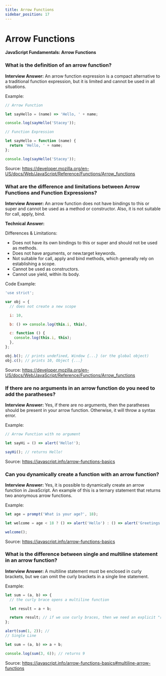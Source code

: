 ```yaml
---
title: Arrow Functions
sidebar_position: 17
---
```


# Arrow Functions

**JavaScript Fundamentals: Arrow Functions**

<head>
  <title>Arrow Functions - JavaScript Interview Questions & Answers</title>
  <meta charSet="utf-8" />
</head>

### What is the definition of an arrow function?

**Interview Answer:** An arrow function expression is a compact alternative to a traditional function expression, but it is limited and cannot be used in all situations.

Example:

```js
// Arrow Function

let sayHello = (name) => 'Hello, ' + name;

console.log(sayHello('Stacey'));

// Function Expression

let sayHello = function (name) {
  return 'Hello, ' + name;
};

console.log(sayHello('Stacey'));
```

Source: <https://developer.mozilla.org/en-US/docs/Web/JavaScript/Reference/Functions/Arrow_functions>

### What are the difference and limitations between Arrow Functions and Function Expressions?

**Interview Answer:** An arrow function does not have bindings to this or super and cannot be used as a method or constructor. Also, it is not suitable for call, apply, bind.

**Technical Answer:**

Differences & Limitations:

- Does not have its own bindings to this or super and should not be used as methods.
- Does not have arguments, or new.target keywords.
- Not suitable for call, apply and bind methods, which generally rely on establishing a scope.
- Cannot be used as constructors.
- Cannot use yield, within its body.

Code Example:

```js
'use strict';

var obj = {
  // does not create a new scope

  i: 10,

  b: () => console.log(this.i, this),

  c: function () {
    console.log(this.i, this);
  },
};

obj.b(); // prints undefined, Window {...} (or the global object)
obj.c(); // prints 10, Object {...}
```

Source: <https://developer.mozilla.org/en-US/docs/Web/JavaScript/Reference/Functions/Arrow_functions>

### If there are no arguments in an arrow function do you need to add the paratheses?

**Interview Answer:** Yes, if there are no arguments, then the paratheses should be present in your arrow function. Otherwise, it will throw a syntax error.

Example:

```js
// Arrow Function with no argument

let sayHi = () => alert('Hello!');

sayHi(); // returns Hello!
```

Source: <https://javascript.info/arrow-functions-basics>

### Can you dynamically create a function with an arrow function?

**Interview Answer:** Yes, it is possible to dynamically create an arrow function in JavaScript. An example of this is a ternary statement that returns two anonymous arrow functions.

Example:

```js
let age = prompt('What is your age?', 18);

let welcome = age < 18 ? () => alert('Hello') : () => alert('Greetings!');

welcome();
```

Source: <https://javascript.info/arrow-functions-basics>

### What is the difference between single and multiline statement in an arrow function?

**Interview Answer:** A multiline statement must be enclosed in curly brackets, but we can omit the curly brackets in a single line statement.

Example:

```js
let sum = (a, b) => {
  // the curly brace opens a multiline function

  let result = a + b;

  return result; // if we use curly braces, then we need an explicit "return”.
};

alert(sum(1, 2)); //
// Single Line

let sum = (a, b) => a + b;

console.log(sum(3, 6)); // returns 9
```

Source: <https://javascript.info/arrow-functions-basics#multiline-arrow-functions>
